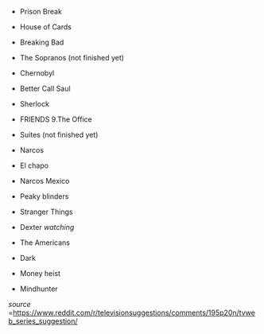 - Prison Break
    
- House of Cards
    
- Breaking Bad
    
- The Sopranos (not finished yet)
    
- Chernobyl
    
- Better Call Saul
    
- Sherlock
    
- FRIENDS 9.The Office
    
- Suites (not finished yet)
    
- Narcos
    
- El chapo
    
- Narcos Mexico
    
- Peaky blinders
    
- Stranger Things
    
- Dexter   *watching*
    
- The Americans
    
- Dark
    
- Money heist
    
- Mindhunter

*source* =https://www.reddit.com/r/televisionsuggestions/comments/195p20n/tvweb_series_suggestion/